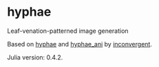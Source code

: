 # hyphae
Leaf-venation-patterned image generation

Based on [hyphae](https://github.com/inconvergent/hyphae) and [hyphae_ani](https://github.com/inconvergent/hyphae_ani) by [inconvergent](https://github.com/inconvergent).

Julia version: 0.4.2.
